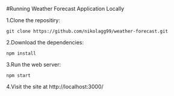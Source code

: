 #Running Weather Forecast Application Locally

1.Clone the repositiry: 
```
git clone https://github.com/nikolagg99/weather-forecast.git
```

2.Download the dependencies: 
```
npm install
```

3.Run the web server:
```
npm start
```

4.Visit the site at http://localhost:3000/

